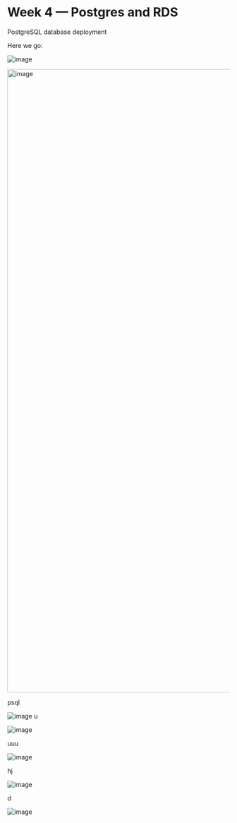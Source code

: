 # Week 4 — Postgres and RDS


PostgreSQL database deployment

Here we go:

![image](https://user-images.githubusercontent.com/124897604/228431408-a8c110bd-047f-4fd2-ba4a-62cab2154a0e.png)




<img width="1413" alt="image" src="https://user-images.githubusercontent.com/124897604/228430982-15e26499-b00b-4f29-ad8a-0d5b28928f99.png">


psql

![image](https://user-images.githubusercontent.com/124897604/228890820-affa14d0-ff3c-49f7-a773-d143ff71c12c.png)
u

![image](https://user-images.githubusercontent.com/124897604/228953299-8d8fc583-51ab-4c21-a467-b6f99ebe0fe5.png)

uuu

![image](https://user-images.githubusercontent.com/124897604/228964658-0c762c4f-bf34-469f-bdea-9096211f316f.png)


hj

![image](https://user-images.githubusercontent.com/124897604/228965539-6b2ccc53-e270-415c-8d0b-65a91027be73.png)

d

![image](https://user-images.githubusercontent.com/124897604/229015763-4cba3cba-704f-46cc-b213-39885115f312.png)









